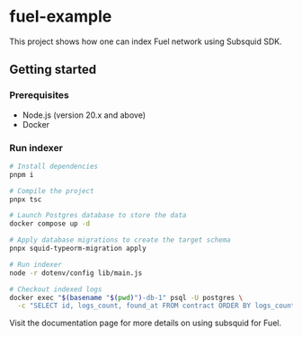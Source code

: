 # fuel-example

This project shows how one can index Fuel network using Subsquid SDK.

## Getting started

### Prerequisites

* Node.js (version 20.x and above)
* Docker

### Run indexer

```bash
# Install dependencies
pnpm i

# Compile the project
pnpx tsc

# Launch Postgres database to store the data
docker compose up -d

# Apply database migrations to create the target schema
pnpx squid-typeorm-migration apply

# Run indexer
node -r dotenv/config lib/main.js

# Checkout indexed logs
docker exec "$(basename "$(pwd)")-db-1" psql -U postgres \
  -c "SELECT id, logs_count, found_at FROM contract ORDER BY logs_count desc LIMIT 10"
```

Visit the documentation page for more details on using subsquid for Fuel.
